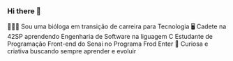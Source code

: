### Hi there 👋

:monkey::cactus::sunflower: Sou uma bióloga em transição de carreira para Tecnologia :desktop_computer:
Cadete na 42SP aprendendo Engenharia de Software na liguagem C
Estudante de Programação Front-end do Senai no Programa Frod Enter
:rocket: Curiosa e criativa buscando sempre aprender e evoluir
<!--
**MichelyPrado/MichelyPrado** is a ✨ _special_ ✨ repository because its `README.md` (this file) appears on your GitHub profile.

Here are some ideas to get you started:

- 🔭 I’m currently working on ...
- 🌱 I’m currently learning ...
- 👯 I’m looking to collaborate on ...
- 🤔 I’m looking for help with ...
- 💬 Ask me about ...
- 📫 How to reach me: ...
- 😄 Pronouns: ...
- ⚡ Fun fact: ...
-->
